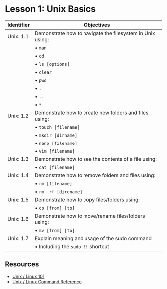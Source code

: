 # Lesson 1: Unix Basics

Identifier   | Objectives
-------------|------------
| Unix: 1.1    | Demonstrate how to navigate the filesystem in Unix using:
|              | &bull; `man`
|             | &bull; `cd`
|              | &bull; `ls [options]` 
|              | &bull; `clear`
|              | &bull; `pwd`
|              | &bull; `.`
|              | &bull; `..`
|              | &bull; `*`
| Unix: 1.2    | Demonstrate how to create new folders and files using:
|              | &bull; `touch [filename]`
|              | &bull; `mkdir [dirname]`
|              | &bull; `nano [filename]`
|              | &bull; `vim [filename]`
| Unix: 1.3    | Demonstrate how to see the contents of a file using:
|              | &bull; `cat [filename]`
| Unix: 1.4    | Demonstrate how to remove folders and files using:
|              | &bull; `rm [filename]`
|              | &bull; `rm -rf [direname]`
| Unix: 1.5    | Demonstrate how to copy files/folders using:
|              | &bull; `cp [from] [to]`
| Unix: 1.6    | Demonstrate how to move/rename files/folders using:
|              | &bull; `mv [from] [to]`
| Unix: 1.7    | Explain meaning and usage of the sudo command
|              | &bull; Including the `sudo !!` shortcut

## Resources
- [Unix / Linux 101](http://youtu.be/yTJyTQkRgjU)
- [Unix / Linux Command Reference](https://ubuntudanmark.dk/filer/fwunixref.pdf)
